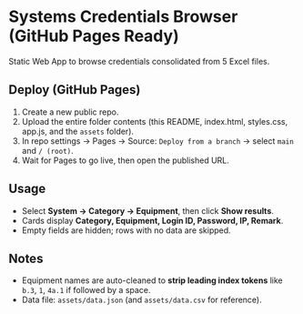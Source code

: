 # Systems Credentials Browser (GitHub Pages Ready)

Static Web App to browse credentials consolidated from 5 Excel files.

## Deploy (GitHub Pages)
1. Create a new public repo.
2. Upload the entire folder contents (this README, index.html, styles.css, app.js, and the `assets` folder).
3. In repo settings → Pages → Source: `Deploy from a branch` → select `main` and `/ (root)`.
4. Wait for Pages to go live, then open the published URL.

## Usage
- Select **System → Category → Equipment**, then click **Show results**.
- Cards display **Category, Equipment, Login ID, Password, IP, Remark**.
- Empty fields are hidden; rows with no data are skipped.

## Notes
- Equipment names are auto-cleaned to **strip leading index tokens** like `b.3`, `1`, `4a.1` if followed by a space.
- Data file: `assets/data.json` (and `assets/data.csv` for reference).
